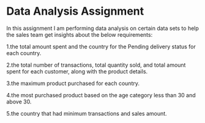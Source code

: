 # Data Analysis Assignment
In this assignment I am performing data analysis on certain data sets to help the sales team get insights about the below requirements:

1.the total amount spent and the country for the Pending delivery status for each country.

2.the total number of transactions, total quantity sold, and total amount spent for each customer, along with the product details.

3.the maximum product purchased for each country.

4.the most purchased product based on the age category less than 30 and above 30.

5.the country that had minimum transactions and sales amount.

